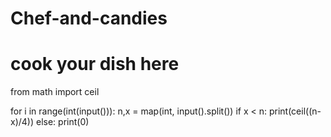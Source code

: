 # Chef-and-candies
# cook your dish here
from math import ceil

for i in range(int(input())):
    n,x = map(int, input().split())
    if x < n:
        print(ceil((n-x)/4))
    else:
        print(0)

